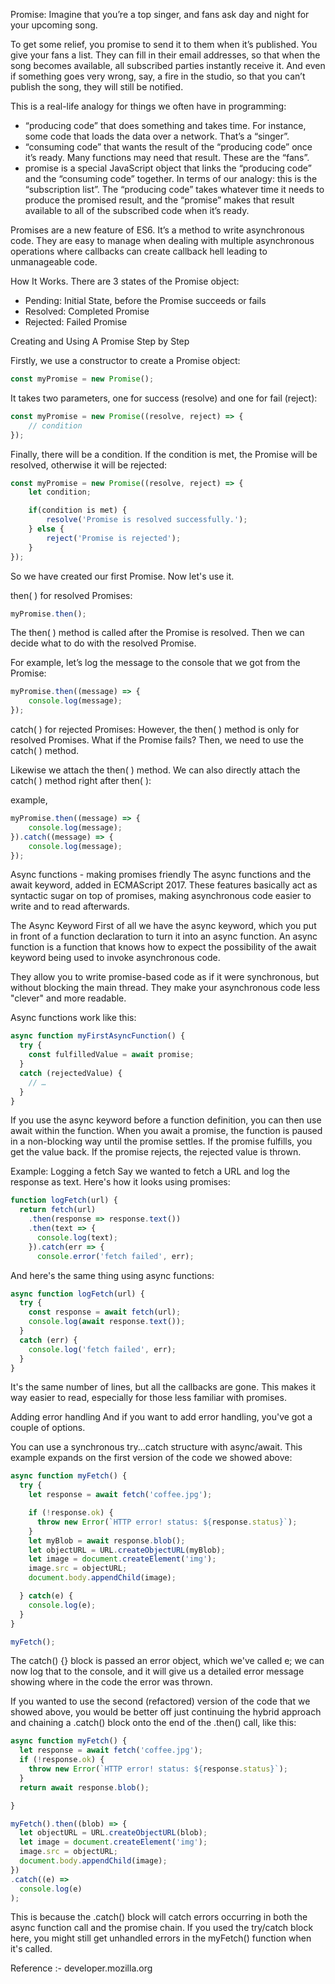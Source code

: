 Promise:
Imagine that you’re a top singer, and fans ask day and night for your upcoming song.

To get some relief, you promise to send it to them when it’s published. You give your fans a list. They can fill in their email addresses, so that when the song becomes available, all subscribed parties instantly receive it. And even if something goes very wrong, say, a fire in the studio, so that you can’t publish the song, they will still be notified.

This is a real-life analogy for things we often have in programming:

- “producing code” that does something and takes time. For instance, some code that loads the data over a network. That’s a “singer”.
- “consuming code” that wants the result of the “producing code” once it’s ready. Many functions may need that result. These are the “fans”.
- promise is a special JavaScript object that links the “producing code” and the “consuming code” together. In terms of our analogy: this is the “subscription list”. The “producing code” takes whatever time it needs to produce the promised result, and the “promise” makes that result available to all of the subscribed code when it’s ready.

Promises are a new feature of ES6. It’s a method to write asynchronous code. They are easy to manage when dealing with multiple asynchronous operations where callbacks can create callback hell leading to unmanageable code.

How It Works.
There are 3 states of the Promise object:

- Pending: Initial State, before the Promise succeeds or fails
- Resolved: Completed Promise
- Rejected: Failed Promise

Creating and Using A Promise Step by Step

Firstly, we use a constructor to create a Promise object:

```js
const myPromise = new Promise();
```

It takes two parameters, one for success (resolve) and one for fail (reject):

```js
const myPromise = new Promise((resolve, reject) => {  
    // condition
});
```

Finally, there will be a condition. If the condition is met, the Promise will be resolved, otherwise it will be rejected:

```js
const myPromise = new Promise((resolve, reject) => {  
    let condition;  

    if(condition is met) {    
        resolve('Promise is resolved successfully.');  
    } else {    
        reject('Promise is rejected');  
    }
});
```

So we have created our first Promise. Now let's use it.

then( ) for resolved Promises:

```js
myPromise.then();
```

The then( ) method is called after the Promise is resolved. Then we can decide what to do with the resolved Promise.

For example, let’s log the message to the console that we got from the Promise:

```js
myPromise.then((message) => {  
    console.log(message);
});
```

catch( ) for rejected Promises:
However, the then( ) method is only for resolved Promises. What if the Promise fails? Then, we need to use the catch( ) method.

Likewise we attach the then( ) method. We can also directly attach the catch( ) method right after then( ):

example,

```js
myPromise.then((message) => { 
    console.log(message);
}).catch((message) => { 
    console.log(message);
});
```

Async functions - making promises friendly
The async functions and the await keyword, added in ECMAScript 2017.
These features basically act as syntactic sugar on top of promises, making asynchronous code easier to write and to read afterwards.

The Async Keyword
First of all we have the async keyword, which you put in front of a function declaration to turn it into an async function. An async function is a function that knows how to expect the possibility of the await keyword being used to invoke asynchronous code.

They allow you to write promise-based code as if it were synchronous, but without blocking the main thread. They make your asynchronous code less "clever" and more readable.

Async functions work like this:

```js
async function myFirstAsyncFunction() {
  try {
    const fulfilledValue = await promise;
  }
  catch (rejectedValue) {
    // …
  }
}
```

If you use the async keyword before a function definition, you can then use await within the function. When you await a promise, the function is paused in a non-blocking way until the promise settles. If the promise fulfills, you get the value back. If the promise rejects, the rejected value is thrown.

Example: Logging a fetch
Say we wanted to fetch a URL and log the response as text. Here's how it looks using promises:

```js
function logFetch(url) {
  return fetch(url)
    .then(response => response.text())
    .then(text => {
      console.log(text);
    }).catch(err => {
      console.error('fetch failed', err);
```

And here's the same thing using async functions:

```js
async function logFetch(url) {
  try {
    const response = await fetch(url);
    console.log(await response.text());
  }
  catch (err) {
    console.log('fetch failed', err);
  }
}
```

It's the same number of lines, but all the callbacks are gone. This makes it way easier to read, especially for those less familiar with promises.

Adding error handling
And if you want to add error handling, you've got a couple of options.

You can use a synchronous try...catch structure with async/await. This example expands on the first version of the code we showed above:

```js
async function myFetch() {
  try {
    let response = await fetch('coffee.jpg');

    if (!response.ok) {
      throw new Error(`HTTP error! status: ${response.status}`);
    }
    let myBlob = await response.blob();
    let objectURL = URL.createObjectURL(myBlob);
    let image = document.createElement('img');
    image.src = objectURL;
    document.body.appendChild(image);

  } catch(e) {
    console.log(e);
  }
}

myFetch();
```

The catch() {} block is passed an error object, which we've called e; we can now log that to the console, and it will give us a detailed error message showing where in the code the error was thrown.

If you wanted to use the second (refactored) version of the code that we showed above, you would be better off just continuing the hybrid approach and chaining a .catch() block onto the end of the .then() call, like this:

```js
async function myFetch() {
  let response = await fetch('coffee.jpg');
  if (!response.ok) {
    throw new Error(`HTTP error! status: ${response.status}`);
  }
  return await response.blob();

}

myFetch().then((blob) => {
  let objectURL = URL.createObjectURL(blob);
  let image = document.createElement('img');
  image.src = objectURL;
  document.body.appendChild(image);
})
.catch((e) =>
  console.log(e)
);
```

This is because the .catch() block will catch errors occurring in both the async function call and the promise chain. If you used the try/catch block here, you might still get unhandled errors in the myFetch() function when it's called.

Reference :- developer.mozilla.org
